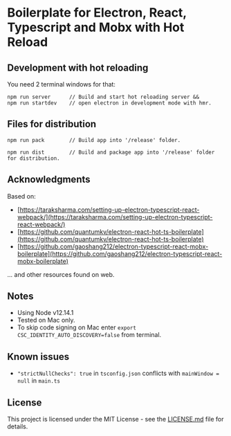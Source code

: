 # Boilerplate for Electron, React, Typescript and Mobx with Hot Reload

## Development with hot reloading

You need 2 terminal windows for that:

```
npm run server		// Build and start hot reloading server &&
npm run startdev	// open electron in development mode with hmr.
```

## Files for distribution

```
npm run pack 		// Build app into '/release' folder.
```

```
npm run dist 		// Build and package app into '/release' folder for distribution.
```

## Acknowledgments

Based on:

-   [https://taraksharma.com/setting-up-electron-typescript-react-webpack/](https://taraksharma.com/setting-up-electron-typescript-react-webpack/)
-   [https://github.com/quantumkv/electron-react-hot-ts-boilerplate](https://github.com/quantumkv/electron-react-hot-ts-boilerplate)
-   [https://github.com/gaoshang212/electron-typescript-react-mobx-boilerplate](https://github.com/gaoshang212/electron-typescript-react-mobx-boilerplate)

... and other resources found on web.

## Notes

-   Using Node v12.14.1
-   Tested on Mac only.
-   To skip code signing on Mac enter `export CSC_IDENTITY_AUTO_DISCOVERY=false` from terminal.

## Known issues

-   `"strictNullChecks": true` in `tsconfig.json` conflicts with `mainWindow = null` in `main.ts`

## License

This project is licensed under the MIT License - see the [LICENSE.md](LICENSE.md) file for details.
